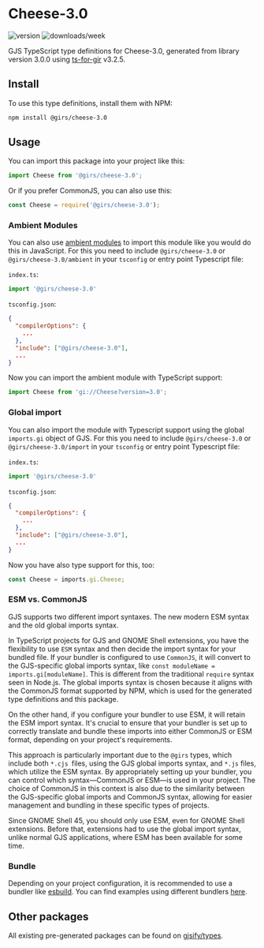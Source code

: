 
# Cheese-3.0

![version](https://img.shields.io/npm/v/@girs/cheese-3.0)
![downloads/week](https://img.shields.io/npm/dw/@girs/cheese-3.0)


GJS TypeScript type definitions for Cheese-3.0, generated from library version 3.0.0 using [ts-for-gir](https://github.com/gjsify/ts-for-gir) v3.2.5.


## Install

To use this type definitions, install them with NPM:
```bash
npm install @girs/cheese-3.0
```

## Usage

You can import this package into your project like this:
```ts
import Cheese from '@girs/cheese-3.0';
```

Or if you prefer CommonJS, you can also use this:
```ts
const Cheese = require('@girs/cheese-3.0');
```

### Ambient Modules

You can also use [ambient modules](https://github.com/gjsify/ts-for-gir/tree/main/packages/cli#ambient-modules) to import this module like you would do this in JavaScript.
For this you need to include `@girs/cheese-3.0` or `@girs/cheese-3.0/ambient` in your `tsconfig` or entry point Typescript file:

`index.ts`:
```ts
import '@girs/cheese-3.0'
```

`tsconfig.json`:
```json
{
  "compilerOptions": {
    ...
  },
  "include": ["@girs/cheese-3.0"],
  ...
}
```

Now you can import the ambient module with TypeScript support: 

```ts
import Cheese from 'gi://Cheese?version=3.0';
```

### Global import

You can also import the module with Typescript support using the global `imports.gi` object of GJS.
For this you need to include `@girs/cheese-3.0` or `@girs/cheese-3.0/import` in your `tsconfig` or entry point Typescript file:

`index.ts`:
```ts
import '@girs/cheese-3.0'
```

`tsconfig.json`:
```json
{
  "compilerOptions": {
    ...
  },
  "include": ["@girs/cheese-3.0"],
  ...
}
```

Now you have also type support for this, too:

```ts
const Cheese = imports.gi.Cheese;
```


### ESM vs. CommonJS

GJS supports two different import syntaxes. The new modern ESM syntax and the old global imports syntax.

In TypeScript projects for GJS and GNOME Shell extensions, you have the flexibility to use `ESM` syntax and then decide the import syntax for your bundled file. If your bundler is configured to use `CommonJS`, it will convert to the GJS-specific global imports syntax, like `const moduleName = imports.gi[moduleName]`. This is different from the traditional `require` syntax seen in Node.js. The global imports syntax is chosen because it aligns with the CommonJS format supported by NPM, which is used for the generated type definitions and this package.

On the other hand, if you configure your bundler to use ESM, it will retain the ESM import syntax. It's crucial to ensure that your bundler is set up to correctly translate and bundle these imports into either CommonJS or ESM format, depending on your project's requirements.

This approach is particularly important due to the `@girs` types, which include both `*.cjs `files, using the GJS global imports syntax, and `*.js` files, which utilize the ESM syntax. By appropriately setting up your bundler, you can control which syntax—CommonJS or ESM—is used in your project. The choice of CommonJS in this context is also due to the similarity between the GJS-specific global imports and CommonJS syntax, allowing for easier management and bundling in these specific types of projects.

Since GNOME Shell 45, you should only use ESM, even for GNOME Shell extensions. Before that, extensions had to use the global import syntax, unlike normal GJS applications, where ESM has been available for some time.

### Bundle

Depending on your project configuration, it is recommended to use a bundler like [esbuild](https://esbuild.github.io/). You can find examples using different bundlers [here](https://github.com/gjsify/ts-for-gir/tree/main/examples).

## Other packages

All existing pre-generated packages can be found on [gjsify/types](https://github.com/gjsify/types).

